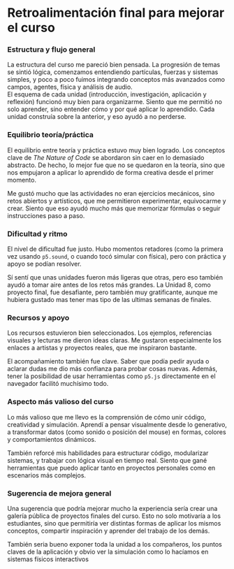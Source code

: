 # Retroalimentación final para mejorar el curso

### Estructura y flujo general

La estructura del curso me pareció bien pensada. La progresión de temas se sintió lógica, comenzamos entendiendo partículas, fuerzas y sistemas simples, y poco a poco fuimos integrando conceptos más avanzados como campos, agentes, física y análisis de audio.  
El esquema de cada unidad (introducción, investigación, aplicación y reflexión) funcionó muy bien para organizarme. Siento que me permitió no solo aprender, sino entender cómo y por qué aplicar lo aprendido. Cada unidad construía sobre la anterior, y eso ayudó a no perderse.

### Equilibrio teoría/práctica

El equilibrio entre teoría y práctica estuvo muy bien logrado. Los conceptos clave de _The Nature of Code_ se abordaron sin caer en lo demasiado abstracto. De hecho, lo mejor fue que no se quedaron en la teoría, sino que nos empujaron a aplicar lo aprendido de forma creativa desde el primer momento.


Me gustó mucho que las actividades no eran ejercicios mecánicos, sino retos abiertos y artísticos, que me permitieron experimentar, equivocarme y crear. Siento que eso ayudó mucho más que memorizar fórmulas o seguir instrucciones paso a paso.

### Dificultad y ritmo

El nivel de dificultad fue justo. Hubo momentos retadores (como la primera vez usando `p5.sound`, o cuando tocó simular con física), pero con práctica y apoyo se podían resolver.


Sí sentí que unas unidades fueron más ligeras que otras, pero eso también ayudó a tomar aire antes de los retos más grandes. La Unidad 8, como proyecto final, fue desafiante, pero también muy gratificante, aunque me hubiera gustado mas tener mas tipo de las ultimas semanas de finales.

### Recursos y apoyo

Los recursos estuvieron bien seleccionados. Los ejemplos, referencias visuales y lecturas me dieron ideas claras. Me gustaron especialmente los enlaces a artistas y proyectos reales, que me inspiraron bastante.


El acompañamiento también fue clave. Saber que podía pedir ayuda o aclarar dudas me dio más confianza para probar cosas nuevas. Además, tener la posibilidad de usar herramientas como `p5.js` directamente en el navegador facilitó muchísimo todo.

### Aspecto más valioso del curso

Lo más valioso que me llevo es la comprensión de cómo unir código, creatividad y simulación. Aprendí a pensar visualmente desde lo generativo, a transformar datos (como sonido o posición del mouse) en formas, colores y comportamientos dinámicos.


También reforcé mis habilidades para estructurar código, modularizar sistemas, y trabajar con lógica visual en tiempo real. Siento que gané herramientas que puedo aplicar tanto en proyectos personales como en escenarios más complejos.

### Sugerencia de mejora general

Una sugerencia que podría mejorar mucho la experiencia sería crear una galería pública de proyectos finales del curso. Esto no solo motivaría a los estudiantes, sino que permitiría ver distintas formas de aplicar los mismos conceptos, compartir inspiración y aprender del trabajo de los demás.


También seria bueno exponer toda la unidad a los compañeros, los puntos claves de la aplicación y obvio ver la simulación como lo hacíamos en sistemas físicos interactivos 

